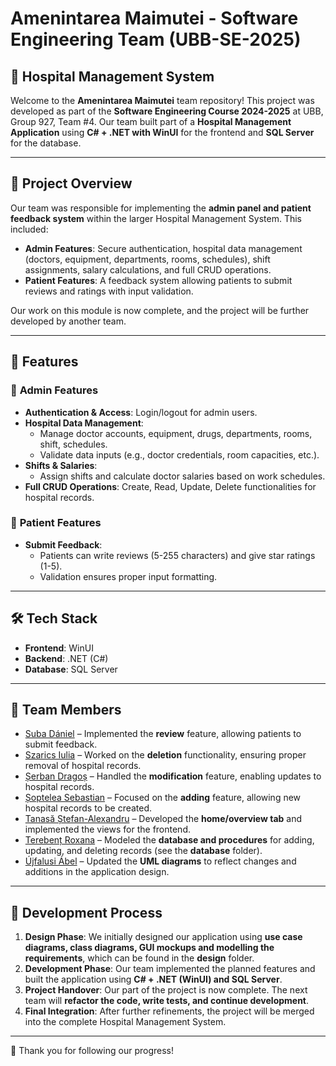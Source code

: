 # Amenintarea Maimutei - Software Engineering Team (UBB-SE-2025)

## 🏥 Hospital Management System  
Welcome to the **Amenintarea Maimutei** team repository! This project was developed as part of the **Software Engineering Course 2024-2025** at UBB, Group 927, Team #4. Our team built part of a **Hospital Management Application** using **C# + .NET with WinUI** for the frontend and **SQL Server** for the database.  

---

## 📌 Project Overview  
Our team was responsible for implementing the **admin panel and patient feedback system** within the larger Hospital Management System. This included:  
- **Admin Features**: Secure authentication, hospital data management (doctors, equipment, departments, rooms, schedules), shift assignments, salary calculations, and full CRUD operations.
- **Patient Features**: A feedback system allowing patients to submit reviews and ratings with input validation.  

Our work on this module is now complete, and the project will be further developed by another team.  

---

## 🚀 Features  
### 🔹 **Admin Features**  
- **Authentication & Access**: Login/logout for admin users.  
- **Hospital Data Management**:  
  - Manage doctor accounts, equipment, drugs, departments, rooms, shift, schedules.  
  - Validate data inputs (e.g., doctor credentials, room capacities, etc.).  
- **Shifts & Salaries**:  
  - Assign shifts and calculate doctor salaries based on work schedules.  
- **Full CRUD Operations**: Create, Read, Update, Delete functionalities for hospital records.  

### 🔹 **Patient Features**  
- **Submit Feedback**:  
  - Patients can write reviews (5-255 characters) and give star ratings (1-5).  
  - Validation ensures proper input formatting.  

---

## 🛠️ Tech Stack  
- **Frontend**: WinUI  
- **Backend**: .NET (C#)  
- **Database**: SQL Server  

---

## 👥 Team Members  
- [Suba Dániel](https://github.com/danisuba10) – Implemented the **review** feature, allowing patients to submit feedback.  
- [Szarics Iulia](https://github.com/iuliaszarics) – Worked on the **deletion** functionality, ensuring proper removal of hospital records.  
- [Șerban Dragoș](https://github.com/dragos06) – Handled the **modification** feature, enabling updates to hospital records.  
- [Șoptelea Sebastian](https://github.com/dosqas) – Focused on the **adding** feature, allowing new hospital records to be created.  
- [Tanasă Ștefan-Alexandru](https://github.com/Jevan2004) – Developed the **home/overview tab** and implemented the views for the frontend.  
- [Terebenț Roxana](https://github.com/TereRoxy) – Modeled the **database and procedures** for adding, updating, and deleting records (see the **database** folder).  
- [Újfalusi Ábel](https://github.com/UjfalusiAbel) – Updated the **UML diagrams** to reflect changes and additions in the application design.

---

## 📅 Development Process  
1. **Design Phase**: We initially designed our application using **use case diagrams, class diagrams, GUI mockups and modelling the requirements**, which can be found in the **design** folder.  
2. **Development Phase**: Our team implemented the planned features and built the application using **C# + .NET (WinUI) and SQL Server**.  
3. **Project Handover**: Our part of the project is now complete. The next team will **refactor the code, write tests, and continue development**.  
4. **Final Integration**: After further refinements, the project will be merged into the complete Hospital Management System.  

---

🎯 Thank you for following our progress!
